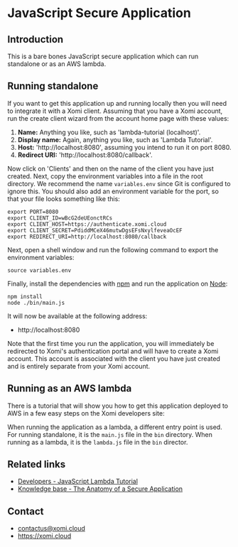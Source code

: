 # JavaScript Secure Application

## Introduction

This is a bare bones JavaScript secure application which can run standalone or as an AWS lambda.

## Running standalone

If you want to get this application up and running locally then you will need to integrate it with a Xomi client. Assuming that you have a Xomi account, run the create client wizard from the account home page with these values:

1. **Name:** Anything you like, such as 'lambda-tutorial (localhost)'.
2. **Display name:** Again, anything you like, such as 'Lambda Tutorial'.
3. **Host:** 'http://localhost:8080', assuming you intend to run it on port 8080.
4. **Redirect URI:** 'http://localhost:8080/callback'.

Now click on 'Clients' and then on the name of the client you have just created. Next, copy the environment variables into a file in the root directory. We recommend the name `variables.env` since Git is configured to ignore this. You should also add an environment variable for the port, so that your file looks something like this:

```
export PORT=8080
export CLIENT_ID=wBcG2deUEonctRCs
export CLIENT_HOST=https://authenticate.xomi.cloud
export CLIENT_SECRET=PdiddMCeX46mutwDgsEFsNxylfeveaOcEF
export REDIRECT_URI=http://localhost:8080/callback
```
Next, open a shell window and run the following command to export the environment variables:

```
source variables.env
```
Finally, install the dependencies with [npm](https://www.npmjs.com/) and run the application on [Node](https://nodejs.org/en/):

```
npm install
node ./bin/main.js
```
It will now be available at the following address:

* http://localhost:8080

Note that the first time you run the application, you will immediately be redirected to Xomi's authentication portal and will have to create a Xomi account. This account is associated with the client you have just created and is entirely separate from your Xomi account.

## Running as an AWS lambda

There is a tutorial that will show you how to get this application deployed to AWS in a few easy steps on the Xomi developers site:


When running the application as a lambda, a different entry point is used. For running standalone, it is the `main.js` file in the `bin` directory. When running as a lambda, it is the `lambda.js` file in the `bin` director.

## Related links

* [Developers - JavaScript Lambda Tutorial](https://developers.xomi.cloud/tutorial/javascript-lambda)
* [Knowledge base - The Anatomy of a Secure Application](https://developers.xomi.cloud/knowledge-base/anatomy-of-secure-application)

## Contact

* contactus@xomi.cloud
* https://xomi.cloud
